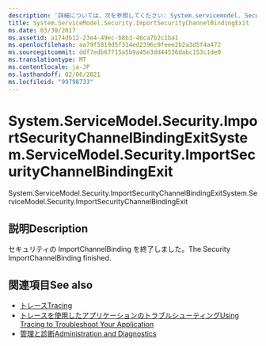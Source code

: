 ```yaml
---
description: '詳細については、次を参照してください: System.servicemodel. Security. ImportSecurityChannelBindingExit'
title: System.ServiceModel.Security.ImportSecurityChannelBindingExit
ms.date: 03/30/2017
ms.assetid: a174db12-23e4-49ec-b8b3-40ca7b2c1ba1
ms.openlocfilehash: aa79f5819d5f314ed2396c9feee2b2a3d5f4a472
ms.sourcegitcommit: ddf7edb67715a5b9a45e3dd44536dabc153c1de0
ms.translationtype: MT
ms.contentlocale: ja-JP
ms.lasthandoff: 02/06/2021
ms.locfileid: "99798733"
---
```

# <a name="systemservicemodelsecurityimportsecuritychannelbindingexit"></a><span data-ttu-id="aff6a-103">System.ServiceModel.Security.ImportSecurityChannelBindingExit</span><span class="sxs-lookup"><span data-stu-id="aff6a-103">System.ServiceModel.Security.ImportSecurityChannelBindingExit</span></span>

<span data-ttu-id="aff6a-104">System.ServiceModel.Security.ImportSecurityChannelBindingExit</span><span class="sxs-lookup"><span data-stu-id="aff6a-104">System.ServiceModel.Security.ImportSecurityChannelBindingExit</span></span>  
  
## <a name="description"></a><span data-ttu-id="aff6a-105">説明</span><span class="sxs-lookup"><span data-stu-id="aff6a-105">Description</span></span>  

 <span data-ttu-id="aff6a-106">セキュリティの ImportChannelBinding を終了しました。</span><span class="sxs-lookup"><span data-stu-id="aff6a-106">The Security ImportChannelBinding finished.</span></span>  
  
## <a name="see-also"></a><span data-ttu-id="aff6a-107">関連項目</span><span class="sxs-lookup"><span data-stu-id="aff6a-107">See also</span></span>

- [<span data-ttu-id="aff6a-108">トレース</span><span class="sxs-lookup"><span data-stu-id="aff6a-108">Tracing</span></span>](index.md)
- [<span data-ttu-id="aff6a-109">トレースを使用したアプリケーションのトラブルシューティング</span><span class="sxs-lookup"><span data-stu-id="aff6a-109">Using Tracing to Troubleshoot Your Application</span></span>](using-tracing-to-troubleshoot-your-application.md)
- [<span data-ttu-id="aff6a-110">管理と診断</span><span class="sxs-lookup"><span data-stu-id="aff6a-110">Administration and Diagnostics</span></span>](../index.md)

